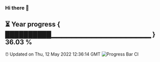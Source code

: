 ### Hi there 👋
⏳ Year progress { ██████████▁▁▁▁▁▁▁▁▁▁▁▁▁▁▁▁▁▁▁▁ } 36.03 %
---
⏰ Updated on Thu, 12 May 2022 12:36:14 GMT
![Progress Bar CI](https://github.com/liununu/liununu/workflows/Progress%20Bar%20CI/badge.svg)
